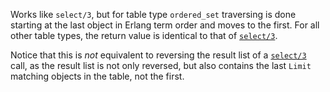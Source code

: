 Works like `select/3`, but for table type `ordered_set` traversing is done
starting at the last object in Erlang term order and moves to the first. For all
other table types, the return value is identical to that of
[`select/3`](`select/3`).

Notice that this is _not_ equivalent to reversing the result list of a
[`select/3`](`select/3`) call, as the result list is not only reversed, but also
contains the last `Limit` matching objects in the table, not the first.
